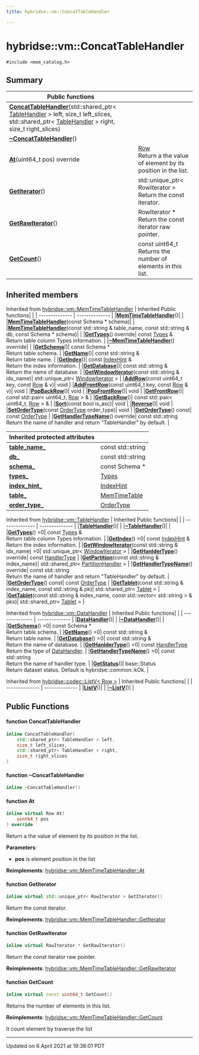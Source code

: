 ```yaml
---
title: hybridse::vm::ConcatTableHandler

---
```

# hybridse::vm::ConcatTableHandler



`#include <mem_catalog.h>`

## Summary


|  Public functions|            |
| -------------- | -------------- |
|**[ConcatTableHandler](/hybridse/usage/api/c++/Classes/classhybridse_1_1vm_1_1_concat_table_handler.md#function-concattablehandler)**(std::shared_ptr< [TableHandler](/hybridse/usage/api/c++/Classes/classhybridse_1_1vm_1_1_table_handler.md) > left, size_t left_slices, std::shared_ptr< [TableHandler](/hybridse/usage/api/c++/Classes/classhybridse_1_1vm_1_1_table_handler.md) > right, size_t right_slices)|  |
|**[~ConcatTableHandler](/hybridse/usage/api/c++/Classes/classhybridse_1_1vm_1_1_concat_table_handler.md#function-~concattablehandler)**()|  |
|**[At](/hybridse/usage/api/c++/Classes/classhybridse_1_1vm_1_1_concat_table_handler.md#function-at)**(uint64_t pos) override| [Row](/hybridse/usage/api/c++/Classes/classhybridse_1_1codec_1_1_row.md) <br>Return a the value of element by its position in the list.  |
|**[GetIterator](/hybridse/usage/api/c++/Classes/classhybridse_1_1vm_1_1_concat_table_handler.md#function-getiterator)**()| std::unique_ptr< RowIterator > <br>Return the const iterator.  |
|**[GetRawIterator](/hybridse/usage/api/c++/Classes/classhybridse_1_1vm_1_1_concat_table_handler.md#function-getrawiterator)**()| RowIterator * <br>Return the const iterator raw pointer.  |
|**[GetCount](/hybridse/usage/api/c++/Classes/classhybridse_1_1vm_1_1_concat_table_handler.md#function-getcount)**()| const uint64_t <br>Returns the number of elements in this list.  |

## Inherited members
Inherited from [hybridse::vm::MemTimeTableHandler](/hybridse/usage/api/c++/Classes/classhybridse_1_1vm_1_1_mem_time_table_handler.md)
|  Inherited Public functions|            |
| -------------- | -------------- |
|**[MemTimeTableHandler](/hybridse/usage/api/c++/Classes/classhybridse_1_1vm_1_1_mem_time_table_handler.md#function-memtimetablehandler)**()|  |
|**[MemTimeTableHandler](/hybridse/usage/api/c++/Classes/classhybridse_1_1vm_1_1_mem_time_table_handler.md#function-memtimetablehandler)**(const Schema * schema)|  |
|**[MemTimeTableHandler](/hybridse/usage/api/c++/Classes/classhybridse_1_1vm_1_1_mem_time_table_handler.md#function-memtimetablehandler)**(const std::string & table_name, const std::string & db, const Schema * schema)|  |
|**[GetTypes](/hybridse/usage/api/c++/Classes/classhybridse_1_1vm_1_1_mem_time_table_handler.md#function-gettypes)**() override| const [Types](/hybridse/usage/api/c++/Namespaces/namespacehybridse_1_1vm.md#typedef-types) & <br>Return table column Types information.  |
|**[~MemTimeTableHandler](/hybridse/usage/api/c++/Classes/classhybridse_1_1vm_1_1_mem_time_table_handler.md#function-~memtimetablehandler)**() override|  |
|**[GetSchema](/hybridse/usage/api/c++/Classes/classhybridse_1_1vm_1_1_mem_time_table_handler.md#function-getschema)**()| const Schema * <br>Return table schema.  |
|**[GetName](/hybridse/usage/api/c++/Classes/classhybridse_1_1vm_1_1_mem_time_table_handler.md#function-getname)**()| const std::string & <br>Return table name.  |
|**[GetIndex](/hybridse/usage/api/c++/Classes/classhybridse_1_1vm_1_1_mem_time_table_handler.md#function-getindex)**()| const [IndexHint](/hybridse/usage/api/c++/Namespaces/namespacehybridse_1_1vm.md#typedef-indexhint) & <br>Return the index information.  |
|**[GetDatabase](/hybridse/usage/api/c++/Classes/classhybridse_1_1vm_1_1_mem_time_table_handler.md#function-getdatabase)**()| const std::string & <br>Return the name of database.  |
|**[GetWindowIterator](/hybridse/usage/api/c++/Classes/classhybridse_1_1vm_1_1_mem_time_table_handler.md#function-getwindowiterator)**(const std::string & idx_name)| std::unique_ptr< [WindowIterator](/hybridse/usage/api/c++/Classes/classhybridse_1_1codec_1_1_window_iterator.md) >  |
|**[AddRow](/hybridse/usage/api/c++/Classes/classhybridse_1_1vm_1_1_mem_time_table_handler.md#function-addrow)**(const uint64_t key, const [Row](/hybridse/usage/api/c++/Classes/classhybridse_1_1codec_1_1_row.md) & v)| void  |
|**[AddFrontRow](/hybridse/usage/api/c++/Classes/classhybridse_1_1vm_1_1_mem_time_table_handler.md#function-addfrontrow)**(const uint64_t key, const [Row](/hybridse/usage/api/c++/Classes/classhybridse_1_1codec_1_1_row.md) & v)| void  |
|**[PopBackRow](/hybridse/usage/api/c++/Classes/classhybridse_1_1vm_1_1_mem_time_table_handler.md#function-popbackrow)**()| void  |
|**[PopFrontRow](/hybridse/usage/api/c++/Classes/classhybridse_1_1vm_1_1_mem_time_table_handler.md#function-popfrontrow)**()| void  |
|**[GetFrontRow](/hybridse/usage/api/c++/Classes/classhybridse_1_1vm_1_1_mem_time_table_handler.md#function-getfrontrow)**()| const std::pair< uint64_t, [Row](/hybridse/usage/api/c++/Classes/classhybridse_1_1codec_1_1_row.md) > &  |
|**[GetBackRow](/hybridse/usage/api/c++/Classes/classhybridse_1_1vm_1_1_mem_time_table_handler.md#function-getbackrow)**()| const std::pair< uint64_t, [Row](/hybridse/usage/api/c++/Classes/classhybridse_1_1codec_1_1_row.md) > &  |
|**[Sort](/hybridse/usage/api/c++/Classes/classhybridse_1_1vm_1_1_mem_time_table_handler.md#function-sort)**(const bool is_asc)| void  |
|**[Reverse](/hybridse/usage/api/c++/Classes/classhybridse_1_1vm_1_1_mem_time_table_handler.md#function-reverse)**()| void  |
|**[SetOrderType](/hybridse/usage/api/c++/Classes/classhybridse_1_1vm_1_1_mem_time_table_handler.md#function-setordertype)**(const [OrderType](/hybridse/usage/api/c++/Namespaces/namespacehybridse_1_1vm.md#enum-ordertype) order_type)| void  |
|**[GetOrderType](/hybridse/usage/api/c++/Classes/classhybridse_1_1vm_1_1_mem_time_table_handler.md#function-getordertype)**() const| const [OrderType](/hybridse/usage/api/c++/Namespaces/namespacehybridse_1_1vm.md#enum-ordertype)  |
|**[GetHandlerTypeName](/hybridse/usage/api/c++/Classes/classhybridse_1_1vm_1_1_mem_time_table_handler.md#function-gethandlertypename)**() override| const std::string <br>Return the name of handler and return "TableHandler" by default.  |

|**Inherited protected attributes**| |
| -------------- | -------------- |
| **[table_name_](/hybridse/usage/api/c++/Classes/classhybridse_1_1vm_1_1_mem_time_table_handler.md#variable-table_name_)**|const std::string  |
| **[db_](/hybridse/usage/api/c++/Classes/classhybridse_1_1vm_1_1_mem_time_table_handler.md#variable-db_)**|const std::string  |
| **[schema_](/hybridse/usage/api/c++/Classes/classhybridse_1_1vm_1_1_mem_time_table_handler.md#variable-schema_)**|const Schema *  |
| **[types_](/hybridse/usage/api/c++/Classes/classhybridse_1_1vm_1_1_mem_time_table_handler.md#variable-types_)**|[Types](/hybridse/usage/api/c++/Namespaces/namespacehybridse_1_1vm.md#typedef-types)  |
| **[index_hint_](/hybridse/usage/api/c++/Classes/classhybridse_1_1vm_1_1_mem_time_table_handler.md#variable-index_hint_)**|[IndexHint](/hybridse/usage/api/c++/Namespaces/namespacehybridse_1_1vm.md#typedef-indexhint)  |
| **[table_](/hybridse/usage/api/c++/Classes/classhybridse_1_1vm_1_1_mem_time_table_handler.md#variable-table_)**|[MemTimeTable](/hybridse/usage/api/c++/Namespaces/namespacehybridse_1_1vm.md#typedef-memtimetable)  |
| **[order_type_](/hybridse/usage/api/c++/Classes/classhybridse_1_1vm_1_1_mem_time_table_handler.md#variable-order_type_)**|[OrderType](/hybridse/usage/api/c++/Namespaces/namespacehybridse_1_1vm.md#enum-ordertype)  |

Inherited from [hybridse::vm::TableHandler](/hybridse/usage/api/c++/Classes/classhybridse_1_1vm_1_1_table_handler.md)
|  Inherited Public functions|            |
| -------------- | -------------- |
|**[TableHandler](/hybridse/usage/api/c++/Classes/classhybridse_1_1vm_1_1_table_handler.md#function-tablehandler)**()|  |
|**[~TableHandler](/hybridse/usage/api/c++/Classes/classhybridse_1_1vm_1_1_table_handler.md#function-~tablehandler)**()|  |
|**[GetTypes](/hybridse/usage/api/c++/Classes/classhybridse_1_1vm_1_1_table_handler.md#function-gettypes)**() =0| const [Types](/hybridse/usage/api/c++/Namespaces/namespacehybridse_1_1vm.md#typedef-types) & <br>Return table column Types information.  |
|**[GetIndex](/hybridse/usage/api/c++/Classes/classhybridse_1_1vm_1_1_table_handler.md#function-getindex)**() =0| const [IndexHint](/hybridse/usage/api/c++/Namespaces/namespacehybridse_1_1vm.md#typedef-indexhint) & <br>Return the index information.  |
|**[GetWindowIterator](/hybridse/usage/api/c++/Classes/classhybridse_1_1vm_1_1_table_handler.md#function-getwindowiterator)**(const std::string & idx_name) =0| std::unique_ptr< [WindowIterator](/hybridse/usage/api/c++/Classes/classhybridse_1_1codec_1_1_window_iterator.md) >  |
|**[GetHanlderType](/hybridse/usage/api/c++/Classes/classhybridse_1_1vm_1_1_table_handler.md#function-gethanldertype)**() override| const [HandlerType](/hybridse/usage/api/c++/Namespaces/namespacehybridse_1_1vm.md#enum-handlertype)  |
|**[GetPartition](/hybridse/usage/api/c++/Classes/classhybridse_1_1vm_1_1_table_handler.md#function-getpartition)**(const std::string & index_name)| std::shared_ptr< [PartitionHandler](/hybridse/usage/api/c++/Classes/classhybridse_1_1vm_1_1_partition_handler.md) >  |
|**[GetHandlerTypeName](/hybridse/usage/api/c++/Classes/classhybridse_1_1vm_1_1_table_handler.md#function-gethandlertypename)**() override| const std::string <br>Return the name of handler and return "TableHandler" by default.  |
|**[GetOrderType](/hybridse/usage/api/c++/Classes/classhybridse_1_1vm_1_1_table_handler.md#function-getordertype)**() const| const [OrderType](/hybridse/usage/api/c++/Namespaces/namespacehybridse_1_1vm.md#enum-ordertype)  |
|**[GetTablet](/hybridse/usage/api/c++/Classes/classhybridse_1_1vm_1_1_table_handler.md#function-gettablet)**(const std::string & index_name, const std::string & pk)| std::shared_ptr< [Tablet](/hybridse/usage/api/c++/Classes/classhybridse_1_1vm_1_1_tablet.md) >  |
|**[GetTablet](/hybridse/usage/api/c++/Classes/classhybridse_1_1vm_1_1_table_handler.md#function-gettablet)**(const std::string & index_name, const std::vector< std::string > & pks)| std::shared_ptr< [Tablet](/hybridse/usage/api/c++/Classes/classhybridse_1_1vm_1_1_tablet.md) >  |

Inherited from [hybridse::vm::DataHandler](/hybridse/usage/api/c++/Classes/classhybridse_1_1vm_1_1_data_handler.md)
|  Inherited Public functions|            |
| -------------- | -------------- |
|**[DataHandler](/hybridse/usage/api/c++/Classes/classhybridse_1_1vm_1_1_data_handler.md#function-datahandler)**()|  |
|**[~DataHandler](/hybridse/usage/api/c++/Classes/classhybridse_1_1vm_1_1_data_handler.md#function-~datahandler)**()|  |
|**[GetSchema](/hybridse/usage/api/c++/Classes/classhybridse_1_1vm_1_1_data_handler.md#function-getschema)**() =0| const Schema * <br>Return table schema.  |
|**[GetName](/hybridse/usage/api/c++/Classes/classhybridse_1_1vm_1_1_data_handler.md#function-getname)**() =0| const std::string & <br>Return table name.  |
|**[GetDatabase](/hybridse/usage/api/c++/Classes/classhybridse_1_1vm_1_1_data_handler.md#function-getdatabase)**() =0| const std::string & <br>Return the name of database.  |
|**[GetHanlderType](/hybridse/usage/api/c++/Classes/classhybridse_1_1vm_1_1_data_handler.md#function-gethanldertype)**() =0| const [HandlerType](/hybridse/usage/api/c++/Namespaces/namespacehybridse_1_1vm.md#enum-handlertype) <br>Return the type of [DataHandler](/hybridse/usage/api/c++/Classes/classhybridse_1_1vm_1_1_data_handler.md).  |
|**[GetHandlerTypeName](/hybridse/usage/api/c++/Classes/classhybridse_1_1vm_1_1_data_handler.md#function-gethandlertypename)**() =0| const std::string <br>Return the name of handler type.  |
|**[GetStatus](/hybridse/usage/api/c++/Classes/classhybridse_1_1vm_1_1_data_handler.md#function-getstatus)**()| base::Status <br>Return dataset status. Default is hybridse::common::kOk.  |

Inherited from [hybridse::codec::ListV< Row >](/hybridse/usage/api/c++/Classes/classhybridse_1_1codec_1_1_list_v.md)
|  Inherited Public functions|            |
| -------------- | -------------- |
|**[ListV](/hybridse/usage/api/c++/Classes/classhybridse_1_1codec_1_1_list_v.md#function-listv)**()|  |
|**[~ListV](/hybridse/usage/api/c++/Classes/classhybridse_1_1codec_1_1_list_v.md#function-~listv)**()|  |


## Public Functions

#### function ConcatTableHandler

```cpp
inline ConcatTableHandler(
    std::shared_ptr< TableHandler > left,
    size_t left_slices,
    std::shared_ptr< TableHandler > right,
    size_t right_slices
)
```


#### function ~ConcatTableHandler

```cpp
inline ~ConcatTableHandler()
```


#### function At

```cpp
inline virtual Row At(
    uint64_t pos
) override
```

Return a the value of element by its position in the list. 

**Parameters**: 

  * **pos** is element position in the list 


**Reimplements**: [hybridse::vm::MemTimeTableHandler::At](/hybridse/usage/api/c++/Classes/classhybridse_1_1vm_1_1_mem_time_table_handler.md#function-at)


#### function GetIterator

```cpp
inline virtual std::unique_ptr< RowIterator > GetIterator()
```

Return the const iterator. 

**Reimplements**: [hybridse::vm::MemTimeTableHandler::GetIterator](/hybridse/usage/api/c++/Classes/classhybridse_1_1vm_1_1_mem_time_table_handler.md#function-getiterator)


#### function GetRawIterator

```cpp
inline virtual RowIterator * GetRawIterator()
```

Return the const iterator raw pointer. 

**Reimplements**: [hybridse::vm::MemTimeTableHandler::GetRawIterator](/hybridse/usage/api/c++/Classes/classhybridse_1_1vm_1_1_mem_time_table_handler.md#function-getrawiterator)


#### function GetCount

```cpp
inline virtual const uint64_t GetCount()
```

Returns the number of elements in this list. 

**Reimplements**: [hybridse::vm::MemTimeTableHandler::GetCount](/hybridse/usage/api/c++/Classes/classhybridse_1_1vm_1_1_mem_time_table_handler.md#function-getcount)


It count element by traverse the list 

-------------------------------

Updated on  6 April 2021 at 19:38:01 PDT